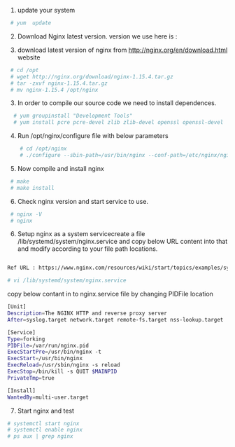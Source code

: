 1. update your system 
```sh 
 # yum  update
```

2. Download Nginx latest version. version we use here is : 

2. download latest version of nginx from http://nginx.org/en/download.html website
```sh 
 # cd /opt
 # wget http://nginx.org/download/nginx-1.15.4.tar.gz
 # tar -zxvf nginx-1.15.4.tar.gz
 # mv nginx-1.15.4 /opt/nginx 
```
 
3. In order to compile our source code we need to install dependences. 
```sh
  # yum groupinstall "Development Tools"
  # yum install pcre pcre-devel zlib zlib-devel openssl openssl-devel
```

4. Run /opt/nginx/configure file with below parameters 
```sh
	# cd /opt/nginx 
	# ./configure --sbin-path=/usr/bin/nginx --conf-path=/etc/nginx/nginx.conf  --error-log-path=/var/log/nginx/error.log --http-log-path=/var/log/nginx/access.log --with-pcre --pid-path=/var/run/nginx.pid --with-http_ssl_module
```

5. Now compile and install  nginx 
```sh
 # make 
 # make install 
 ```
 
6. Check nginx version and start service to use. 
```sh 
 # nginx -V
 # nginx 
 ```

6. Setup nginx as a system servicecreate a file /lib/systemd/system/nginx.service and copy below URL content into that and modify according to your file path locations. 
```sh 

Ref URL : https://www.nginx.com/resources/wiki/start/topics/examples/systemd/

# vi /lib/systemd/system/nginx.service
```

copy below contant in to nginx.service file by changing PIDFile location 

```sh 
[Unit]
Description=The NGINX HTTP and reverse proxy server
After=syslog.target network.target remote-fs.target nss-lookup.target

[Service]
Type=forking
PIDFile=/var/run/nginx.pid 
ExecStartPre=/usr/bin/nginx -t  
ExecStart=/usr/bin/nginx 
ExecReload=/usr/sbin/nginx -s reload
ExecStop=/bin/kill -s QUIT $MAINPID
PrivateTmp=true

[Install]
WantedBy=multi-user.target
```
 7. Start nginx and test 
 ```sh 
 # systemctl start nginx
 # systemctl enable nginx
 # ps aux | grep nginx
 ```
